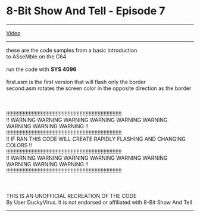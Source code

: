 # 8-Bit Show And Tell - Episode 7

***

[Video](https://www.youtube.com/watch?v=EUCSZw7piKE, "8-Bit Show and Tell")

***

these are the code samples from a basic introduction<br />
to ASseMble on the C64<br />
<br />
run the code with **SYS 4096**<br />
<br />
first.asm is the first version that will flash only the border<br />
second.asm rotates the screen color in the opposite direction as the border<br />
<br />
<br />
<br />
!!!!!!!!!!!!!!!!!!!!!!!!!!!!!!!!!!!!!!!!!!!!!!!!!!!!!!!!!!!!!!!!!!!!!!!!!!!!!<br />
!! WARNING WARNING WARNING WARNING WARNING WARNING WARNING WARNING WARNING !!<br />
!!!!!!!!!!!!!!!!!!!!!!!!!!!!!!!!!!!!!!!!!!!!!!!!!!!!!!!!!!!!!!!!!!!!!!!!!!!!!<br />
!!    IF RAN THIS CODE WILL CREATE RAPIDLY FLASHING AND CHANGING COLORS    !!<br />
!!!!!!!!!!!!!!!!!!!!!!!!!!!!!!!!!!!!!!!!!!!!!!!!!!!!!!!!!!!!!!!!!!!!!!!!!!!!!<br />
!! WARNING WARNING WARNING WARNING WARNING WARNING WARNING WARNING WARNING !!<br />
!!!!!!!!!!!!!!!!!!!!!!!!!!!!!!!!!!!!!!!!!!!!!!!!!!!!!!!!!!!!!!!!!!!!!!!!!!!!!<br />
<br />
<br />
<br />
THIS IS AN UNOFFICIAL RECREATION OF THE CODE<br />
By User DuckyVirus.  It is not endorsed or affiliated with 8-Bit Show And Tell<br />

***